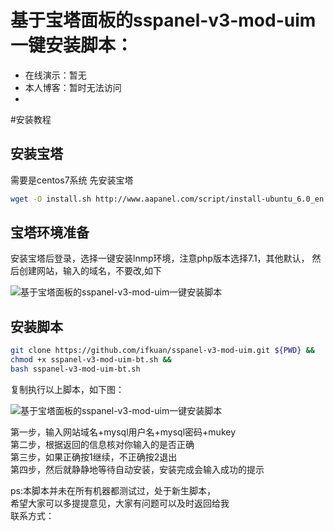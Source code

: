 # 基于宝塔面板的sspanel-v3-mod-uim一键安装脚本：   

* 在线演示：暂无   
* 本人博客：暂时无法访问
* 

#安装教程

## 安装宝塔
需要是centos7系统
先安装宝塔
``` bash
wget -O install.sh http://www.aapanel.com/script/install-ubuntu_6.0_en.sh && bash install.sh aapanel

```
## 宝塔环境准备
安装宝塔后登录，选择一键安装lnmp环境，注意php版本选择7.1，其他默认，
然后创建网站，输入的域名，不要改,如下

![基于宝塔面板的sspanel-v3-mod-uim一键安装脚本](http://g.hiphotos.baidu.com/image/%70%69%63/item/b21c8701a18b87d6298b649d0a0828381e30fd63.jpg)


## 安装脚本
``` bash
git clone https://github.com/ifkuan/sspanel-v3-mod-uim.git ${PWD} &&
chmod +x sspanel-v3-mod-uim-bt.sh &&
bash sspanel-v3-mod-uim-bt.sh
```
复制执行以上脚本，如下图：

![基于宝塔面板的sspanel-v3-mod-uim一键安装脚本](http://f.hiphotos.baidu.com/image/%70%69%63/item/dc54564e9258d1092e026730dc58ccbf6d814d4b.jpg)

第一步，输入网站域名+mysql用户名+mysql密码+mukey</br>
第二步，根据返回的信息核对你输入的是否正确</br>
第三步，如果正确按1继续，不正确按2退出</br>
第四步，然后就静静地等待自动安装，安装完成会输入成功的提示</br>

ps:本脚本并未在所有机器都测试过，处于新生脚本，</br>
希望大家可以多提提意见，大家有问题可以及时返回给我</br>
联系方式：
